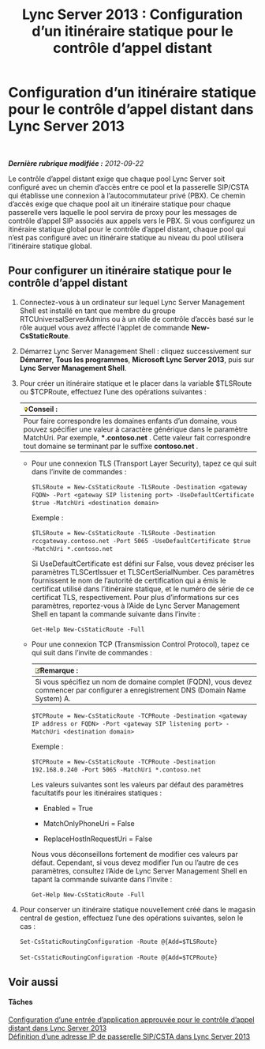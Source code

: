 ﻿---
title: 'Lync Server 2013 : Configuration d’un itinéraire statique pour le contrôle d’appel distant'
TOCTitle: Configuration d’un itinéraire statique pour le contrôle d’appel distant
ms:assetid: f7003023-443d-48ee-989b-71e8b0b0abbd
ms:mtpsurl: https://technet.microsoft.com/fr-fr/library/Gg615051(v=OCS.15)
ms:contentKeyID: 49299361
ms.date: 05/20/2016
mtps_version: v=OCS.15
ms.translationtype: HT
---

# Configuration d’un itinéraire statique pour le contrôle d’appel distant dans Lync Server 2013

 

_**Dernière rubrique modifiée :** 2012-09-22_

Le contrôle d’appel distant exige que chaque pool Lync Server soit configuré avec un chemin d’accès entre ce pool et la passerelle SIP/CSTA qui établisse une connexion à l’autocommutateur privé (PBX). Ce chemin d’accès exige que chaque pool ait un itinéraire statique pour chaque passerelle vers laquelle le pool servira de proxy pour les messages de contrôle d’appel SIP associés aux appels vers le PBX. Si vous configurez un itinéraire statique global pour le contrôle d’appel distant, chaque pool qui n’est pas configuré avec un itinéraire statique au niveau du pool utilisera l’itinéraire statique global.

## Pour configurer un itinéraire statique pour le contrôle d’appel distant

1.  Connectez-vous à un ordinateur sur lequel Lync Server Management Shell est installé en tant que membre du groupe RTCUniversalServerAdmins ou à un rôle de contrôle d’accès basé sur le rôle auquel vous avez affecté l’applet de commande **New-CsStaticRoute**.

2.  Démarrez Lync Server Management Shell : cliquez successivement sur **Démarrer**, **Tous les programmes**, **Microsoft Lync Server 2013**, puis sur **Lync Server Management Shell**.

3.  Pour créer un itinéraire statique et le placer dans la variable $TLSRoute ou $TCPRoute, effectuez l’une des opérations suivantes :
    
    <table>
    <thead>
    <tr class="header">
    <th><img src="images/JJ205025.tip(OCS.15).gif" title="tip" alt="tip" />Conseil :</th>
    </tr>
    </thead>
    <tbody>
    <tr class="odd">
    <td>Pour faire correspondre les domaines enfants d’un domaine, vous pouvez spécifier une valeur à caractère générique dans le paramètre MatchUri. Par exemple, <strong>*.contoso.net</strong> . Cette valeur fait correspondre tout domaine se terminant par le suffixe <strong>contoso.net</strong> .</td>
    </tr>
    </tbody>
    </table>
    
      - Pour une connexion TLS (Transport Layer Security), tapez ce qui suit dans l’invite de commandes :
        
            $TLSRoute = New-CsStaticRoute -TLSRoute -Destination <gateway FQDN> -Port <gateway SIP listening port> -UseDefaultCertificate $true -MatchUri <destination domain>
        
        Exemple :
        
            $TLSRoute = New-CsStaticRoute -TLSRoute -Destination rccgateway.contoso.net -Port 5065 -UseDefaultCertificate $true -MatchUri *.contoso.net
        
        Si UseDefaultCertificate est défini sur False, vous devez préciser les paramètres TLSCertIssuer et TLSCertSerialNumber. Ces paramètres fournissent le nom de l’autorité de certification qui a émis le certificat utilisé dans l’itinéraire statique, et le numéro de série de ce certificat TLS, respectivement. Pour plus d’informations sur ces paramètres, reportez-vous à l’Aide de Lync Server Management Shell en tapant la commande suivante dans l’invite :
        
            Get-Help New-CsStaticRoute -Full
    
      - Pour une connexion TCP (Transmission Control Protocol), tapez ce qui suit dans l’invite de commandes :
        
        <table>
        <thead>
        <tr class="header">
        <th><img src="images/Gg398920.note(OCS.15).gif" title="note" alt="note" />Remarque :</th>
        </tr>
        </thead>
        <tbody>
        <tr class="odd">
        <td>Si vous spécifiez un nom de domaine complet (FQDN), vous devez commencer par configurer a enregistrement DNS (Domain Name System) A.</td>
        </tr>
        </tbody>
        </table>
        
            $TCPRoute = New-CsStaticRoute -TCPRoute -Destination <gateway IP address or FQDN> -Port <gateway SIP listening port> -MatchUri <destination domain>
        
        Exemple :
        
            $TCPRoute = New-CsStaticRoute -TCPRoute -Destination 192.168.0.240 -Port 5065 -MatchUri *.contoso.net
        
        Les valeurs suivantes sont les valeurs par défaut des paramètres facultatifs pour les itinéraires statiques :
        
          - Enabled = True
        
          - MatchOnlyPhoneUri = False
        
          - ReplaceHostInRequestUri = False
        
        Nous vous déconseillons fortement de modifier ces valeurs par défaut. Cependant, si vous devez modifier l’un ou l’autre de ces paramètres, consultez l’Aide de Lync Server Management Shell en tapant la commande suivante dans l’invite :
        
            Get-Help New-CsStaticRoute -Full

4.  Pour conserver un itinéraire statique nouvellement créé dans le magasin central de gestion, effectuez l’une des opérations suivantes, selon le cas :
    
        Set-CsStaticRoutingConfiguration -Route @{Add=$TLSRoute}
    
        Set-CsStaticRoutingConfiguration -Route @{Add=$TCPRoute}

## Voir aussi

#### Tâches

[Configuration d’une entrée d’application approuvée pour le contrôle d’appel distant dans Lync Server 2013](lync-server-2013-configure-a-trusted-application-entry-for-remote-call-control.md)  
[Définition d’une adresse IP de passerelle SIP/CSTA dans Lync Server 2013](lync-server-2013-define-a-sip-csta-gateway-ip-address.md)

